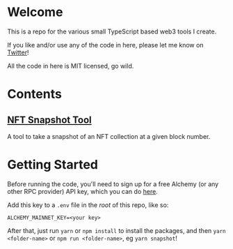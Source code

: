 # Welcome
This is a repo for the various small TypeScript based web3 tools I create.

If you like and/or use any of the code in here, please let me know on [Twitter](https://twitter.com/0xtygra)!

All the code in here is MIT licensed, go wild.

# Contents
## [NFT Snapshot Tool](./src/snapshot/README.md)
A tool to take a snapshot of an NFT collection at a given block number.

# Getting Started
Before running the code, you'll need to sign up for a free Alchemy (or any other RPC provider) API key, which you can do [here](https://www.alchemy.com/pricing).

Add this key to a `.env` file in the *root* of this repo, like so:

```
ALCHEMY_MAINNET_KEY=<your key>
```

After that, just run `yarn` or `npm install` to install the packages, and then `yarn <folder-name>` or `npm run <folder-name>`, eg `yarn snapshot`!


